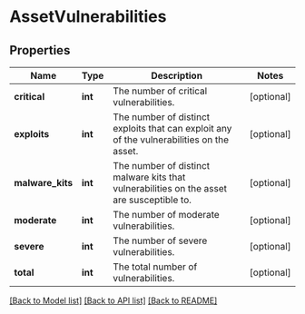 # AssetVulnerabilities

## Properties
Name | Type | Description | Notes
------------ | ------------- | ------------- | -------------
**critical** | **int** | The number of critical vulnerabilities. | [optional] 
**exploits** | **int** | The number of distinct exploits that can exploit any of the vulnerabilities on the asset. | [optional] 
**malware_kits** | **int** | The number of distinct malware kits that vulnerabilities on the asset are susceptible to. | [optional] 
**moderate** | **int** | The number of moderate vulnerabilities. | [optional] 
**severe** | **int** | The number of severe vulnerabilities. | [optional] 
**total** | **int** | The total number of vulnerabilities. | [optional] 

[[Back to Model list]](../README.md#documentation-for-models) [[Back to API list]](../README.md#documentation-for-api-endpoints) [[Back to README]](../README.md)



